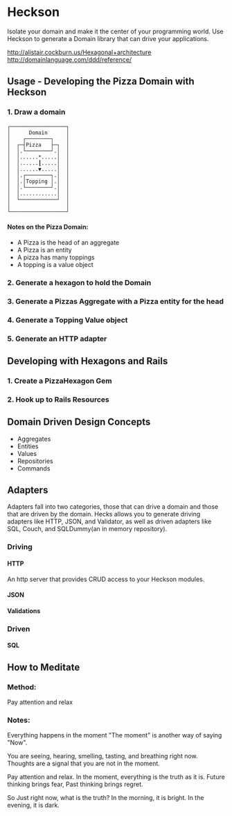 # Heckson
Isolate your domain and make it the center of your programming world.  Use Heckson to generate a Domain library that can drive your applications.  

http://alistair.cockburn.us/Hexagonal+architecture
http://domainlanguage.com/ddd/reference/

## Usage - Developing the Pizza Domain with Heckson

### 1. Draw a domain
```
┌──────────────────┐
│      Domain      │
│    ┌────────┐    │
│  ┌─┤Pizza   ├─┐  │
│  │.└────────┘.│  │
│  │......*.....│  │
│  │......┃.....│  │
│  │......▼.....│  │
│  │.┌────────┐.│  │
│  │.│Topping │.│  │
│  │.└────────┘.│  │
│  │............│  │
│  └────────────┘  │
│                  │
└──────────────────┘
```

#### Notes on the Pizza Domain:
* A Pizza is the head of an aggregate
* A Pizza is an entity
* A pizza has many toppings
* A topping is a value object

### 2. Generate a hexagon to hold the Domain
### 3. Generate a Pizzas Aggregate with a Pizza entity for the head
### 4. Generate a Topping Value object
### 5. Generate an HTTP adapter

## Developing with Hexagons and Rails
### 1. Create a PizzaHexagon Gem
### 2. Hook up to Rails Resources

## Domain Driven Design Concepts

* Aggregates
* Entities
* Values
* Repositories
* Commands

## Adapters
  Adapters fall into two categories, those that can drive a domain and those that are driven by the domain.  Hecks allows you to generate driving adapters like HTTP, JSON, and Validator, as well as driven adapters like SQL, Couch, and SQLDummy(an in memory repository).
### Driving
#### HTTP
  An http server that provides CRUD access to your Heckson modules.
#### JSON
#### Validations
### Driven
#### SQL

## How to Meditate

### Method:

Pay attention and relax

### Notes:

Everything happens in the moment
"The moment" is another way of saying "Now".

You are seeing, hearing, smelling, tasting, and breathing right now.
Thoughts are a signal that you are not in the moment.

Pay attention and relax. In the moment, everything is the truth as it is.
Future thinking brings fear, Past thinking brings regret.

So Just right now, what is the truth?
In the morning, it is bright. In the evening, it is dark.
